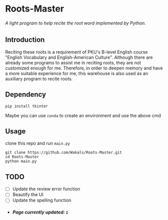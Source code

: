 # Roots-Master
###### A light program to help recite the root word implemented by Python. 

## Introduction

Reciting these roots is a requirement of PKU's B-level English course "English Vocabulary and English-American Culture". Although there are already some programs to assist me in reciting roots, they are not customized enough for me. Therefore, in order to deepen memory and have a more suitable experience for me, this warehouse is also used as an auxiliary program to recite roots.

## Dependency

```
pip install tkinter
```
Maybe you can use `conda` to create an environment and use the above cmd

## Usage

clone this repo and run `main.py`
```
git clone https://github.com/Wakals/Roots-Master.git
cd Roots-Master
python main.py
```

## TODO

- [ ] Update the review error function
- [ ] Beautify the UI
- [ ] Update the spelling function

* ##### Page currently updated: `1`